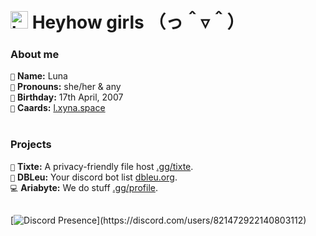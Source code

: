 # <img src="https://user-images.githubusercontent.com/1303154/88677602-1635ba80-d120-11ea-84d8-d263ba5fc3c0.gif" width="28px" alt="hi"> **Heyhow girls** （っ＾▿＾）

### About me
`🥰` **Name:** Luna <br />
`💖` **Pronouns:** she/her & any <br />
`🎉` **Birthday:** 17th April, 2007 <br />
`🔗` **Caards:** [l.xyna.space](https://l.xyna.space) <br />
<br />

### Projects
`📁` **Tixte:** A privacy-friendly file host [.gg/tixte](https://discord.gg/cFZM3EJ3hS). <br />
`🤖` **DBLeu:** Your discord bot list [dbleu.org](https://discord-botlist.eu). <br />
`💻` **Ariabyte:** We do stuff [.gg/profile](https://discord.gg/aQSaYe7XKG). <br />
<br />

[![Discord Presence](https://lanyard-profile-readme.vercel.app/api/821472922140803112?theme=dark&bg=242430&animated=true&idleMessage=Probably%20sleepingng%20right%20now..)](https://discord.com/users/821472922140803112)
